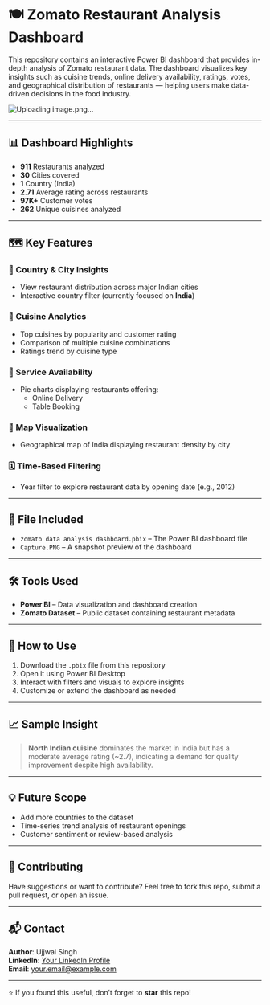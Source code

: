# 🍽️ Zomato Restaurant Analysis Dashboard

This repository contains an interactive Power BI dashboard that provides in-depth analysis of Zomato restaurant data. The dashboard visualizes key insights such as cuisine trends, online delivery availability, ratings, votes, and geographical distribution of restaurants — helping users make data-driven decisions in the food industry.

![Uploading image.png…]()

---

## 📊 Dashboard Highlights

- **911** Restaurants analyzed  
- **30** Cities covered  
- **1** Country (India)  
- **2.71** Average rating across restaurants  
- **97K+** Customer votes  
- **262** Unique cuisines analyzed

---

## 🗺️ Key Features

### 📌 Country & City Insights 
- View restaurant distribution across major Indian cities
- Interactive country filter (currently focused on **India**)

### 🍱 Cuisine Analytics
- Top cuisines by popularity and customer rating
- Comparison of multiple cuisine combinations
- Ratings trend by cuisine type

### 🚚 Service Availability
- Pie charts displaying restaurants offering:
  - Online Delivery
  - Table Booking

### 🧭 Map Visualization
- Geographical map of India displaying restaurant density by city

### 🗓️ Time-Based Filtering
- Year filter to explore restaurant data by opening date (e.g., 2012)

---

## 📁 File Included

- `zomato data analysis dashboard.pbix` – The Power BI dashboard file
- `Capture.PNG` – A snapshot preview of the dashboard

---

## 🛠️ Tools Used

- **Power BI** – Data visualization and dashboard creation
- **Zomato Dataset** – Public dataset containing restaurant metadata

---

## 🚀 How to Use

1. Download the `.pbix` file from this repository
2. Open it using Power BI Desktop
3. Interact with filters and visuals to explore insights
4. Customize or extend the dashboard as needed

---

## 📈 Sample Insight

> **North Indian cuisine** dominates the market in India but has a moderate average rating (~2.7), indicating a demand for quality improvement despite high availability.

---

## 💡 Future Scope

- Add more countries to the dataset
- Time-series trend analysis of restaurant openings
- Customer sentiment or review-based analysis

---

## 🤝 Contributing

Have suggestions or want to contribute? Feel free to fork this repo, submit a pull request, or open an issue.

---

## 📬 Contact

**Author**: Ujjwal Singh  
**LinkedIn**: [Your LinkedIn Profile](https://www.linkedin.com)  
**Email**: your.email@example.com

---

⭐️ If you found this useful, don’t forget to **star** this repo!
